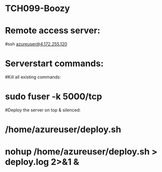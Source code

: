 # TCH099-Boozy
# Remote access server:
#ssh azureuser@4.172.255.120
# Serverstart commands:
#Kill all existing commands: 
# sudo fuser -k 5000/tcp 
#Deploy the server on top & silenced: 
# /home/azureuser/deploy.sh
# nohup /home/azureuser/deploy.sh > deploy.log 2>&1 &